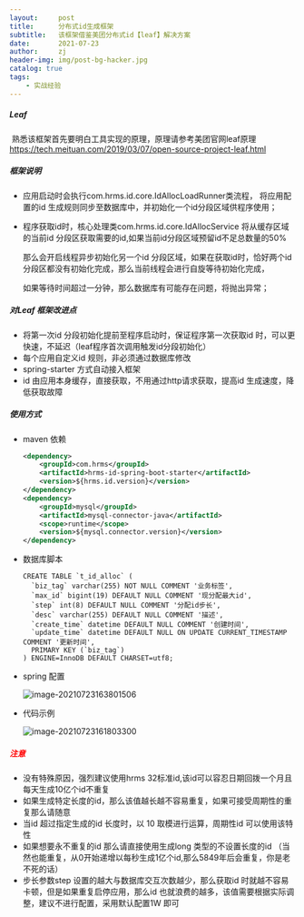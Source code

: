 ```yaml
---
layout:     post
title:      分布式id生成框架
subtitle:   该框架借鉴美团分布式id【leaf】解决方案
date:       2021-07-23
author:     zj
header-img: img/post-bg-hacker.jpg
catalog: true
tags:
    - 实战经验
---
```


   

##### Leaf 

​        熟悉该框架首先要明白工具实现的原理，原理请参考美团官网leaf原理 https://tech.meituan.com/2019/03/07/open-source-project-leaf.html



##### 框架说明

- 应用启动时会执行com.hrms.id.core.IdAllocLoadRunner类流程， 将应用配置的id 生成规则同步至数据库中，并初始化一个id分段区域供程序使用；

- 程序获取id时，核心处理类com.hrms.id.core.IdAllocService 将从缓存区域的当前id 分段区获取需要的id,如果当前id分段区域预留id不足总数量的50%

  那么会开启线程异步初始化另一个id 分段区域，如果在获取id时，恰好两个id 分段区都没有初始化完成，那么当前线程会进行自旋等待初始化完成，

  如果等待时间超过一分钟，那么数据库有可能存在问题，将抛出异常；

  


##### 对Leaf 框架改进点

- 将第一次id 分段初始化提前至程序启动时，保证程序第一次获取id 时，可以更快速，不延迟（leaf程序首次调用触发id分段初始化）
- 每个应用自定义id 规则，非必须通过数据库修改
- spring-starter 方式自动接入框架 
- id 由应用本身缓存，直接获取，不用通过http请求获取，提高id 生成速度，降低获取故障

##### 使用方式

- maven 依赖

  ```xml
  <dependency>
      <groupId>com.hrms</groupId>
      <artifactId>hrms-id-spring-boot-starter</artifactId>
      <version>${hrms.id.version}</version>
  </dependency>
  <dependency>
      <groupId>mysql</groupId>
      <artifactId>mysql-connector-java</artifactId>
      <scope>runtime</scope>
      <version>${mysql.connector.version}</version>
  </dependency>
  ```
  
  
  
- 数据库脚本

  ```mysql
  CREATE TABLE `t_id_alloc` (
    `biz_tag` varchar(255) NOT NULL COMMENT '业务标签',
    `max_id` bigint(19) DEFAULT NULL COMMENT '现分配最大id',
    `step` int(8) DEFAULT NULL COMMENT '分配id步长',
    `desc` varchar(255) DEFAULT NULL COMMENT '描述',
    `create_time` datetime DEFAULT NULL COMMENT '创建时间',
    `update_time` datetime DEFAULT NULL ON UPDATE CURRENT_TIMESTAMP COMMENT '更新时间',
    PRIMARY KEY (`biz_tag`)
  ) ENGINE=InnoDB DEFAULT CHARSET=utf8;
  ```
  
- spring 配置

  ![image-20210723163801506](https://gitee.com/zjhy/PicGo/raw/master/img/20210723163801.png)

- 代码示例

  ![image-20210723161803300](https://gitee.com/zjhy/PicGo/raw/master/img/20210723161846.png)



##### <font color=red>注意</font>

- 没有特殊原因，强烈建议使用hrms 32标准id,该id可以容忍日期回拨一个月且每天生成10亿个id不重复
- 如果生成特定长度的id，那么该值越长越不容易重复，如果可接受周期性的重复那么请随意
- 当id 超过指定生成的id 长度时，以 10 取模进行运算，周期性id 可以使用该特性
- 如果想要永不重复的id 那么请直接使用生成long 类型的不设置长度的id （当然也能重复，从0开始递增以每秒生成1亿个id,那么5849年后会重复，你是老不死的话）
- 步长参数step 设置的越大与数据库交互次数越少，那么获取id 时就越不容易卡顿，但是如果重复启停应用，那么id 也就浪费的越多，该值需要根据实际调整，建议不进行配置，采用默认配置1W 即可

